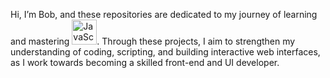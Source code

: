 Hi, I’m Bob, and these repositories are dedicated to my journey of learning and mastering <img src="https://cdn.jsdelivr.net/gh/devicons/devicon/icons/javascript/javascript-original.svg" alt="JavaScript Logo" width="40" height="40">. Through these projects, I aim to strengthen my understanding of coding, scripting, and building interactive web interfaces, as I work towards becoming a skilled front-end and UI developer.

